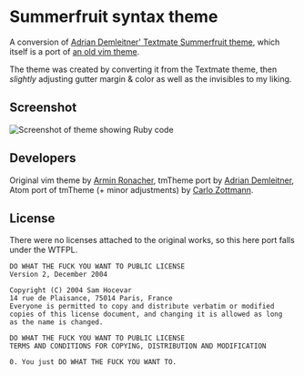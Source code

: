 # Summerfruit syntax theme

A conversion of [Adrian Demleitner' Textmate Summerfruit theme](https://github.com/thgie/Summerfruit),
which itself is a port of [an old vim theme](http://www.vim.org/scripts/script.php?script_id=1872).

The theme was created by converting it from the Textmate theme, then _slightly_
adjusting gutter margin & color as well as the invisibles to my liking.


## Screenshot

![Screenshot of theme showing Ruby code](https://raw.githubusercontent.com/carlo/summerfruit-theme/master/summerfruit-theme.png)


## Developers

Original vim theme by [Armin Ronacher](http://www.vim.org/scripts/script.php?script_id=1872),
tmTheme port by [Adrian Demleitner](https://github.com/thgie),
Atom port of tmTheme (+ minor adjustments) by [Carlo Zottmann](https://github.com/carlo).


## License

There were no licenses attached to the original works, so this here port falls
under the WTFPL.

    DO WHAT THE FUCK YOU WANT TO PUBLIC LICENSE
    Version 2, December 2004

    Copyright (C) 2004 Sam Hocevar
    14 rue de Plaisance, 75014 Paris, France
    Everyone is permitted to copy and distribute verbatim or modified
    copies of this license document, and changing it is allowed as long
    as the name is changed.

    DO WHAT THE FUCK YOU WANT TO PUBLIC LICENSE
    TERMS AND CONDITIONS FOR COPYING, DISTRIBUTION AND MODIFICATION

    0. You just DO WHAT THE FUCK YOU WANT TO.
